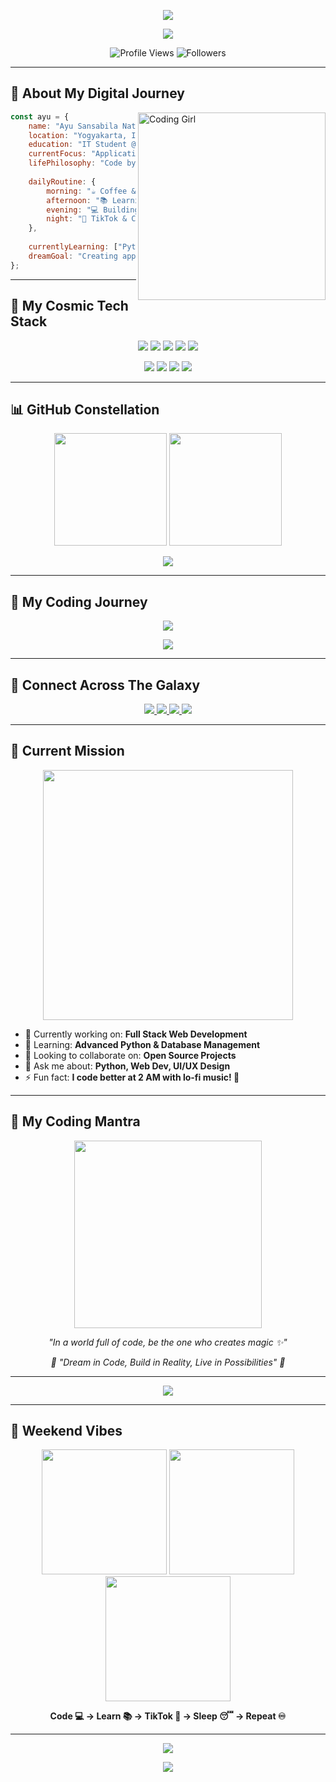<!-- Animated Header with Cosmic Theme -->
<p align="center">
  <img src="https://capsule-render.vercel.app/api?type=waving&color=0F0F23,1A1A2E,16213E,0F3460&height=300&section=header&text=Ayu%20Sansabila%20✨&fontColor=E94560&fontSize=50&animation=twinkling&fontAlignY=30&desc=Crafting%20Digital%20Dreams%20%7C%20IT%20Student%20%40%20UNY&descAlign=50&descAlignY=60&descSize=18"/>
</p>

<!-- Animated Typing Effect -->
<p align="center">
  <img src="https://readme-typing-svg.herokuapp.com?font=Orbitron&size=35&pause=1000&color=E94560&center=true&vCenter=true&width=600&height=70&lines=Hello+Universe!+🌌;I'm+Ayu+Sansabila;Future+Tech+Innovator+✨;Night+Owl+Developer+🦉;Dream+Builder+💫"/>
</p>

<!-- Profile Views Counter -->
<p align="center">
  <img src="https://komarev.com/ghpvc/?username=ayusansabila&label=Profile%20Views&color=E94560&style=for-the-badge" alt="Profile Views" />
  <img src="https://img.shields.io/github/followers/ayusansabila?label=Followers&style=for-the-badge&color=0F3460&labelColor=1A1A2E" alt="Followers" />
</p>

---

## 🌌 About My Digital Journey

<img align="right" alt="Coding Girl" width="300" src="https://cdn.dribbble.com/users/1162077/screenshots/3848914/programmer.gif">

```javascript
const ayu = {
    name: "Ayu Sansabila Natasya Putri",
    location: "Yogyakarta, Indonesia 🇮🇩",
    education: "IT Student @ Yogyakarta State University",
    currentFocus: "Application Development",
    lifePhilosophy: "Code by moonlight, dream by starlight ✨",
    
    dailyRoutine: {
        morning: "☕ Coffee & Planning",
        afternoon: "📚 Learning & Coding", 
        evening: "💻 Building Projects",
        night: "🌙 TikTok & Chill"
    },
    
    currentlyLearning: ["Python 🐍", "MySQL 🗃️", "PHP 💜", "UI/UX 🎨"],
    dreamGoal: "Creating apps that change lives 🚀"
};
```

---

## 🚀 My Cosmic Tech Stack

<p align="center">
  <img src="https://img.shields.io/badge/Python-FFD43B?style=for-the-badge&logo=python&logoColor=blue" />
  <img src="https://img.shields.io/badge/MySQL-005C84?style=for-the-badge&logo=mysql&logoColor=white" />
  <img src="https://img.shields.io/badge/PHP-777BB4?style=for-the-badge&logo=php&logoColor=white" />
  <img src="https://img.shields.io/badge/Figma-F24E1E?style=for-the-badge&logo=figma&logoColor=white" />
  <img src="https://img.shields.io/badge/Microsoft_Word-2B579A?style=for-the-badge&logo=microsoft-word&logoColor=white" />
</p>

<p align="center">
  <img src="https://img.shields.io/badge/HTML5-E34F26?style=for-the-badge&logo=html5&logoColor=white" />
  <img src="https://img.shields.io/badge/CSS3-1572B6?style=for-the-badge&logo=css3&logoColor=white" />
  <img src="https://img.shields.io/badge/JavaScript-323330?style=for-the-badge&logo=javascript&logoColor=F7DF1E" />
  <img src="https://img.shields.io/badge/Visual_Studio_Code-0078D4?style=for-the-badge&logo=visual%20studio%20code&logoColor=white" />
</p>

---

## 📊 GitHub Constellation

<div align="center">
  <img height="180em" src="https://github-readme-stats.vercel.app/api?username=ayusansabila&show_icons=true&theme=midnight-purple&include_all_commits=true&count_private=true&hide_border=true&bg_color=0D1117&title_color=E94560&icon_color=E94560&text_color=FFF"/>
  <img height="180em" src="https://github-readme-stats.vercel.app/api/top-langs/?username=ayusansabila&layout=compact&langs_count=8&theme=midnight-purple&hide_border=true&bg_color=0D1117&title_color=E94560&text_color=FFF"/>
</div>

<p align="center">
  <img src="https://github-readme-streak-stats.herokuapp.com/?user=ayusansabila&theme=midnight-purple&hide_border=true&background=0D1117&stroke=E94560&ring=E94560&fire=E94560&currStreakLabel=E94560"/>
</p>

---

## 🌙 My Coding Journey

<p align="center">
  <img src="https://github-profile-trophy.vercel.app/?username=ayusansabila&theme=discord&no-frame=true&no-bg=true&row=1&column=7"/>
</p>

<!-- Activity Graph -->
<p align="center">
  <img src="https://github-readme-activity-graph.vercel.app/graph?username=ayusansabila&theme=react-dark&hide_border=true&bg_color=0D1117&color=E94560&line=E94560&point=FFFFFF"/>
</p>

---

## 🌟 Connect Across The Galaxy

<p align="center">
  <a href="https://instagram.com/ayusansabilaa">
    <img src="https://img.shields.io/badge/Instagram-E4405F?style=for-the-badge&logo=instagram&logoColor=white&labelColor=833AB4"/>
  </a>
  <a href="mailto:ayusansabila09@gmail.com">
    <img src="https://img.shields.io/badge/Gmail-D14836?style=for-the-badge&logo=gmail&logoColor=white"/>
  </a>
  <a href="https://linkedin.com/in/ayusansabila">
    <img src="https://img.shields.io/badge/LinkedIn-0077B5?style=for-the-badge&logo=linkedin&logoColor=white"/>
  </a>
  <a href="https://github.com/ayusansabila">
    <img src="https://img.shields.io/badge/GitHub-100000?style=for-the-badge&logo=github&logoColor=white"/>
  </a>
</p>

---

## 🎯 Current Mission

<p align="center">
  <img src="https://media.giphy.com/media/L1R1tvI9svkIWwpVYr/giphy.gif" width="400"/>
</p>

- 🔭 Currently working on: **Full Stack Web Development**
- 🌱 Learning: **Advanced Python & Database Management**
- 👯 Looking to collaborate on: **Open Source Projects**
- 💬 Ask me about: **Python, Web Dev, UI/UX Design**
- ⚡ Fun fact: **I code better at 2 AM with lo-fi music! 🎵**

---

## 🌌 My Coding Mantra

<p align="center">
  <img src="https://media.giphy.com/media/26tn33aiTi1jkl6H6/giphy.gif" width="300"/>
</p>

<p align="center">
  <em>"In a world full of code, be the one who creates magic ✨"</em>
</p>

<p align="center">
  <em>🌙 "Dream in Code, Build in Reality, Live in Possibilities" 🚀</em>
</p>

---

<!-- Snake Animation -->
<p align="center">
  <img src="https://github.com/ayusansabila/ayusansabila/blob/output/github-contribution-grid-snake-dark.svg"/>
</p>

---

## 💫 Weekend Vibes

<p align="center">
  <img src="https://media.giphy.com/media/3oKIPEqDGUULpEU0aQ/giphy.gif" width="200"/>
  <img src="https://media.giphy.com/media/13HgwGsXF0aiGY/giphy.gif" width="200"/>
  <img src="https://media.giphy.com/media/26tn33aiTi1jkl6H6/giphy.gif" width="200"/>
</p>

<p align="center">
  <strong>Code 💻 → Learn 📚 → TikTok 📱 → Sleep 😴 → Repeat ♾️</strong>
</p>

---

<!-- Animated Footer -->
<p align="center">
  <img src="https://capsule-render.vercel.app/api?type=waving&color=0F0F23,1A1A2E,16213E,0F3460&height=200&section=footer&animation=twinkling"/>
</p>

<p align="center">
  <img src="https://readme-typing-svg.herokuapp.com?font=Orbitron&size=25&pause=1000&color=E94560&center=true&vCenter=true&width=600&height=50&lines=Thanks+for+visiting+my+digital+space!+💫;Let's+build+something+amazing+together!+🚀;Keep+coding%2C+keep+dreaming!+✨"/>
</p>
